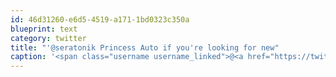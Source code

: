 ```yaml
---
id: 46d31260-e6d5-4519-a171-1bd0323c350a
blueprint: text
category: twitter
title: "'@seratonik Princess Auto if you're looking for new"
caption: '<span class="username username_linked">@<a href="https://twitter.com/seratonik" title="Brent Luehr">seratonik</a></span> Princess Auto if you''re looking for new'
---
```

